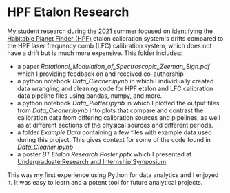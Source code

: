 # HPF Etalon Research

My student research during the 2021 summer focused on identifying the <a href="https://hpf.psu.edu/">Habitable Planet Finder (HPF)</a> etalon calibration system's drifts compared to the HPF laser frequency comb (LFC) calibration system, which does not have a drift but is much more expensive. This folder includes:
- a paper *Rotational_Modulation_of_Spectroscopic_Zeeman_Sign.pdf* which I providing feedback on and received co-authorship
- a python notebook *Data_Cleaner.ipynb* in which I individually created data wrangling and cleaning code for HPF etalon and LFC calibration data pipeline files using pandas, numpy, and more.
- a python notebook *Data_Plotter.ipynb* in which I plotted the output files from *Data_Cleaner.ipynb* into plots that compare and contrast the calibration data from differing calibration sources and pipelines, as well as at different sections of the physical sources and different periods.
- a folder *Example Data* containing a few files with example data used during this project. This gives context for some of the code found in *Data_Cleaner.ipynb*
- a poster *BT Etalon Research Poster.pptx* which I presented at <a href="https://www.carleton.edu/research/symposium/">Undergraduate Research and Internship Symposium</a>

This was my first experience using Python for data analytics and I enjoyed it. It was easy to learn and a potent tool for future analytical projects.
